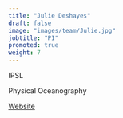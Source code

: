 ```yaml
---
title: "Julie Deshayes"
draft: false
image: "images/team/Julie.jpg"
jobtitle: "PI"
promoted: true
weight: 7
---
```



IPSL

Physical Oceanography

[Website](https://www.whoi.edu/profile/jdeshayes/)
